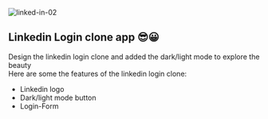 ![linked-in-02](https://github.com/user-attachments/assets/f0de3261-21c2-40b0-93d9-4d1f890d1b19)
<h2>Linkedin Login clone app 😎😀</h2>
<p>
  Design the linkedin login clone and added the dark/light mode to explore the beauty <br> 
  Here are some the features of the linkedin login clone:
</p>

<ul>
  <li> Linkedin logo</li>
  <li>Dark/light mode button</li>
  <li>Login-Form</li>
</ul>
